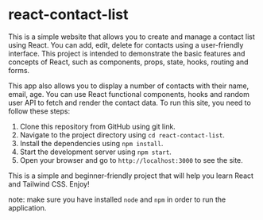 # react-contact-list

This is a simple website that allows you to create and manage a contact list using React. You can add, edit, delete for contacts using a user-friendly interface. This project is intended to demonstrate the basic features and concepts of React, such as components, props, state, hooks, routing and forms.

This app also allows you to display a number of contacts with their name, email, age. You can use React functional components, hooks and random user API to fetch and render the contact data. To run this site, you need to follow these steps:

1. Clone this repository from GitHub using git link.
2. Navigate to the project directory using `cd react-contact-list`.
3. Install the dependencies using `npm install`.
4. Start the development server using `npm start`.
5. Open your browser and go to `http://localhost:3000` to see the site.

This is a simple and beginner-friendly project that will help you learn React and Tailwind CSS. Enjoy!

note: make sure you have installed `node` and `npm` in order to run the application.
